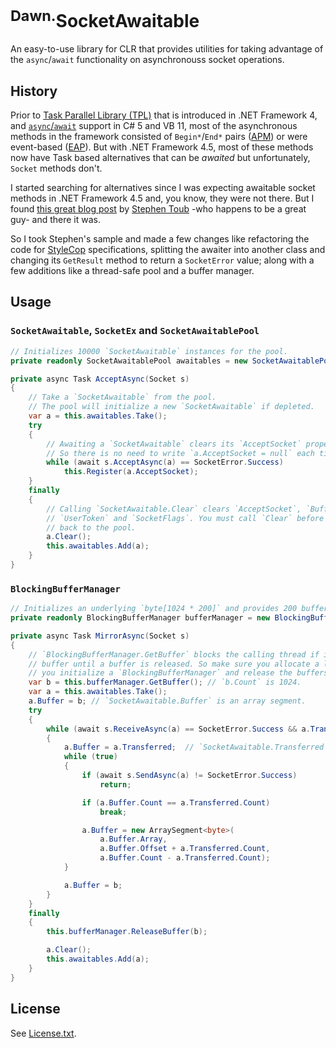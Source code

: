 # <sup>Dawn.</sup>SocketAwaitable
An easy-to-use library for CLR that provides utilities for taking advantage of the `async`/`await` functionality on asynchronouss socket operations.

## History
Prior to [Task Parallel Library (TPL)](msdn.microsoft.com/en-us/library/dd460717.aspx) that is introduced in .NET Framework 4, and [`async`/`await`](http://msdn.microsoft.com/en-us/library/hh191443.aspx) support in C# 5 and VB 11, most of the asynchronous methods in the framework consisted of `Begin*`/`End*` pairs ([APM](msdn.microsoft.com/en-us/library/ms228963.aspx)) or were event-based ([EAP](msdn.microsoft.com/en-us/library/ms228969.aspx)). But with .NET Framework 4.5, most of these methods now have Task based alternatives that can be _awaited_ but unfortunately, `Socket` methods don't.

I started searching for alternatives since I was expecting awaitable socket methods in .NET Framework 4.5 and, you know, they were not there. But I found [this great blog post](http://blogs.msdn.com/b/pfxteam/archive/2011/12/15/10248293.aspx) by [Stephen Toub](http://blogs.msdn.com/b/toub/) -who happens to be a great guy- and there it was.

So I took Stephen's sample and made a few changes like refactoring the code for [StyleCop](http://stylecop.codeplex.com) specifications, splitting the awaiter into another class and changing its `GetResult` method to return a `SocketError` value; along with a few additions like a thread-safe pool and a buffer manager.

## Usage
### `SocketAwaitable`, `SocketEx` and `SocketAwaitablePool`
```csharp
// Initializes 10000 `SocketAwaitable` instances for the pool.
private readonly SocketAwaitablePool awaitables = new SocketAwaitablePool(10000);

private async Task AcceptAsync(Socket s)
{
    // Take a `SocketAwaitable` from the pool.
    // The pool will initialize a new `SocketAwaitable` if depleted.
    var a = this.awaitables.Take();
    try
    {
        // Awaiting a `SocketAwaitable` clears its `AcceptSocket` property.
        // So there is no need to write `a.AcceptSocket = null` each time you accept.
        while (await s.AcceptAsync(a) == SocketError.Success)
            this.Register(a.AcceptSocket);
    }
    finally
    {
        // Calling `SocketAwaitable.Clear` clears `AcceptSocket`, `Buffer`, `RemoteEndPoint`,
        // `UserToken` and `SocketFlags`. You must call `Clear` before you add a `SocketAwaitable`
        // back to the pool.
        a.Clear();
        this.awaitables.Add(a);
    }
}
```

### `BlockingBufferManager`
```csharp
// Initializes an underlying `byte[1024 * 200]` and provides 200 buffers as array segments.
private readonly BlockingBufferManager bufferManager = new BlockingBufferManager(1024, 200);

private async Task MirrorAsync(Socket s)
{
    // `BlockingBufferManager.GetBuffer` blocks the calling thread if it doesn't have an available
    // buffer until a buffer is released. So make sure you allocate a large enough data block when
    // you initialize a `BlockingBufferManager` and release the buffers when their jobs are done.
    var b = this.bufferManager.GetBuffer(); // `b.Count` is 1024.
    var a = this.awaitables.Take();
    a.Buffer = b; // `SocketAwaitable.Buffer` is an array segment.
    try
    {
        while (await s.ReceiveAsync(a) == SocketError.Success && a.Transferred.Count > 0)
        {
            a.Buffer = a.Transferred;  // `SocketAwaitable.Transferred` also is an array segment.
            while (true)
            {
                if (await s.SendAsync(a) != SocketError.Success)
                    return;

                if (a.Buffer.Count == a.Transferred.Count)
                    break;

                a.Buffer = new ArraySegment<byte>(
                    a.Buffer.Array,
                    a.Buffer.Offset + a.Transferred.Count,
                    a.Buffer.Count - a.Transferred.Count);
            }

            a.Buffer = b;
        }
    }
    finally
    {
        this.bufferManager.ReleaseBuffer(b);

        a.Clear();
        this.awaitables.Add(a);
    }
}
```

## License
See [License.txt](License.txt).
